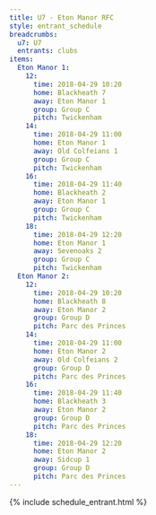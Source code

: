 ```yaml
---
title: U7 - Eton Manor RFC
style: entrant_schedule
breadcrumbs:
  u7: U7
  entrants: clubs
items:
  Eton Manor 1:
    12:
      time: 2018-04-29 10:20
      home: Blackheath 7
      away: Eton Manor 1
      group: Group C
      pitch: Twickenham
    14:
      time: 2018-04-29 11:00
      home: Eton Manor 1
      away: Old Colfeians 1
      group: Group C
      pitch: Twickenham
    16:
      time: 2018-04-29 11:40
      home: Blackheath 2
      away: Eton Manor 1
      group: Group C
      pitch: Twickenham
    18:
      time: 2018-04-29 12:20
      home: Eton Manor 1
      away: Sevenoaks 2
      group: Group C
      pitch: Twickenham
  Eton Manor 2:
    12:
      time: 2018-04-29 10:20
      home: Blackheath 8
      away: Eton Manor 2
      group: Group D
      pitch: Parc des Princes
    14:
      time: 2018-04-29 11:00
      home: Eton Manor 2
      away: Old Colfeians 2
      group: Group D
      pitch: Parc des Princes
    16:
      time: 2018-04-29 11:40
      home: Blackheath 3
      away: Eton Manor 2
      group: Group D
      pitch: Parc des Princes
    18:
      time: 2018-04-29 12:20
      home: Eton Manor 2
      away: Sidcup 1
      group: Group D
      pitch: Parc des Princes
---
```


{% include schedule_entrant.html %}
